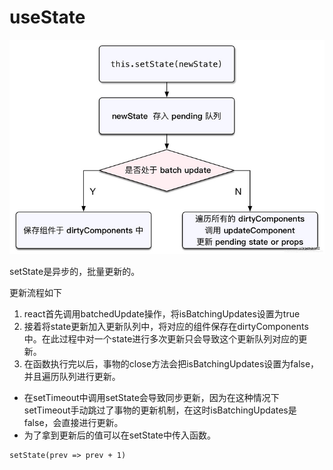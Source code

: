 # useState

!['image](img.png)

setState是异步的，批量更新的。  

更新流程如下

1. react首先调用batchedUpdate操作，将isBatchingUpdates设置为true
2. 接着将state更新加入更新队列中，将对应的组件保存在dirtyComponents中。在此过程中对一个state进行多次更新只会导致这个更新队列对应的更新。
3. 在函数执行完以后，事物的close方法会把isBatchingUpdates设置为false，并且遍历队列进行更新。


- 在setTimeout中调用setState会导致同步更新，因为在这种情况下setTimeout手动跳过了事物的更新机制，在这时isBatchingUpdates是false，会直接进行更新。
- 为了拿到更新后的值可以在setState中传入函数。

```
setState(prev => prev + 1)
```